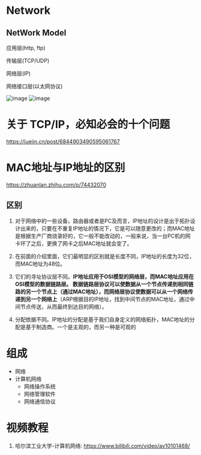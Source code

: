 # Network

## NetWork Model
应用层(http, ftp)

传输层(TCP/UDP)

网络层(IP)

网络接口层(以太网协议)

![image](https://github.com/FL-LearningGroup/Network/blob/main/NetworkModel.jpg)
![image](https://github.com/FL-LearningGroup/Network/blob/main/NetworkProtocolUseFollow.jpg)

# 关于 TCP/IP，必知必会的十个问题

https://juejin.cn/post/6844903490595061767

# MAC地址与IP地址的区别

https://zhuanlan.zhihu.com/p/74432070

## 区别

1. 对于网络中的一些设备，路由器或者是PC及而言，IP地址的设计是出于拓扑设计出来的，只要在不重复IP地址的情况下，它是可以随意更改的；而MAC地址是根据生产厂商烧录好的，它一般不能改动的，一般来说，当一台PC机的网卡坏了之后，更换了网卡之后MAC地址就会变了。

2. 在前面的介绍里面，它们最明显的区别就是长度不同，IP地址的长度为32位，而MAC地址为48位。

3. 它们的寻址协议层不同。**IP地址应用于OSI模型的网络层，而MAC地址应用在OSI模型的数据链路层。 数据链路层协议可以使数据从一个节点传递到相同链路的另一个节点上（通过MAC地址），而网络层协议使数据可以从一个网络传递到另一个网络上**（ARP根据目的IP地址，找到中间节点的MAC地址，通过中间节点传送，从而最终到达目的网络）。

4. 分配依据不同。IP地址的分配是基于我们自身定义的网络拓扑，MAC地址的分配是基于制造商。一个是主观的，而另一种是可观的


# 组成

- 网络
- 计算机网络
    - 网络操作系统
    - 网络管理软件
    - 网络通信协议

# 视频教程
1. 哈尔滨工业大学-计算机网络: https://www.bilibili.com/video/av10101468/
